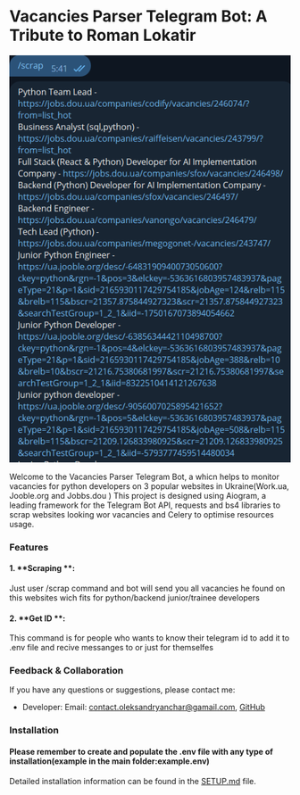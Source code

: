 # Vacancies Parser Telegram  Bot: A Tribute to Roman Lokatir
![picture alt](scrap_example1.png)

Welcome to the Vacancies Parser Telegram  Bot, a whicn helps to monitor vacancies for python developers on 3 popular websites in Ukraine(Work.ua, Jooble.org and Jobbs.dou ) This project is designed  using Aiogram, a leading framework for the Telegram Bot API, requests  and bs4 libraries to scrap websites looking wor vacancies and Celery to optimise resources usage.

### Features

#### 1. **Scraping **:
Just user /scrap command and bot will send you
all vacancies he found on this websites wich
fits for python/backend junior/trainee developers

#### 2. **Get ID **:
This command is for people who wants to know their
telegram id to add it to .env file and recive messanges to 
or just for themselfes

### Feedback & Collaboration

If you have any questions or suggestions, please contact me:

- Developer: Email: contact.oleksandryanchar@gamail.com, 
     [GitHub](https://github.com/OleksandrYanchar)

### Installation

#### Please remember to create and populate the .env file with any type of installation(example in the main folder:example.env)

Detailed installation information can be found in 
the [SETUP.md](SETUP.md) file.
